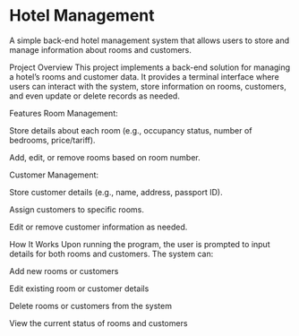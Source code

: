 # Hotel Management
 
A simple back-end hotel management system that allows users to store and manage information about rooms and customers.

Project Overview
This project implements a back-end solution for managing a hotel’s rooms and customer data. It provides a terminal interface where users can interact with the system, store information on rooms, customers, and even update or delete records as needed.

Features
Room Management:

Store details about each room (e.g., occupancy status, number of bedrooms, price/tariff).

Add, edit, or remove rooms based on room number.

Customer Management:

Store customer details (e.g., name, address, passport ID).

Assign customers to specific rooms.

Edit or remove customer information as needed.

How It Works
Upon running the program, the user is prompted to input details for both rooms and customers. The system can:

Add new rooms or customers

Edit existing room or customer details

Delete rooms or customers from the system

View the current status of rooms and customers